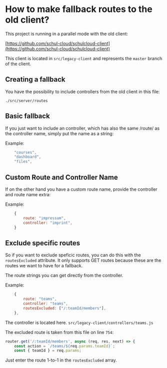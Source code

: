 # How to make fallback routes to the old client?

This project is running in a parallel mode with the old client:

[https://github.com/schul-cloud/schulcloud-client](https://github.com/schul-cloud/schulcloud-client)

This client is located in `src/legacy-client` and represents the `master` branch of the client.

## Creating a fallback

You have the possibility to include controllers from the old client in this file:

`./src/server/routes`

## Basic fallback

If you just want to include an controller, which has also the same /route/ as the controller name, simply put the name as a string:

Example:

```js
	"courses",
	"dashboard",
	"files",
```

## Custom Route and Controller Name

If on the other hand you have a custom route name, provide the controller and route name extra:

Example:

```js
	{
		route: "impressum",
		controller: "imprint",
	}
```

## Exclude specific routes

So if you want to exclude speficic routes, you can do this with the `routesExcluded` attribute. It only supports GET routes because these are the routes we want to have for a fallback.

The route strings you can get directly from the controller.

Example:

```js
	{
		route: "teams",
		controller: "teams",
		routesExcluded: ["/:teamId/members"],
	},
```

The controller is located here. `src/legacy-client/controllers/teams.js`

The excluded route is taken from this file on line `754`:

```js
router.get('/:teamId/members', async (req, res, next) => {
	const action = `/teams/${req.params.teamId}`;
	const { teamId } = req.params;
```

Just enter the route 1-to-1 in the `routesExcluded` array.
